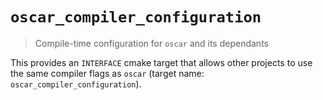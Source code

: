 # `oscar_compiler_configuration`

> Compile-time configuration for `oscar` and its dependants

This provides an `INTERFACE` cmake target that allows other projects to use
the same compiler flags as `oscar` (target name: `oscar_compiler_configuration`).
